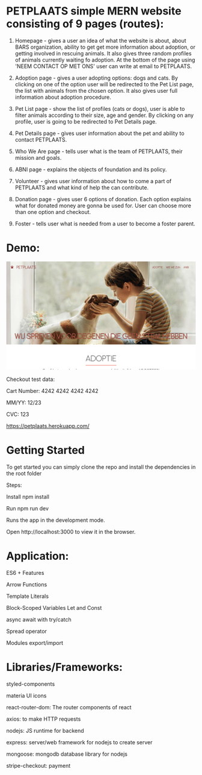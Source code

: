 # PETPLAATS simple MERN website consisting of 9 pages (routes):

1. Homepage - gives a user an idea of what the website is about, about BARS organization, ability to get get more information about adoption, or getting involved in rescuing animals. It also gives three random profiles of animals currently waiting fo adoption. At the bottom of the page using 'NEEM CONTACT OP MET ONS' user can write at email to PETPLAATS.

2. Adoption page - gives a user adopting options: dogs and cats. By clicking on one of the option user will be redirected to the Pet List page, the list with animals from the chosen option. It also gives user full information about adoption procedure.

3. Pet List page - show the list of profiles (cats or dogs), user is able to filter animals according to their size, age and gender. By clicking on any profile, user is going to be redirected to Pet Details page.

4. Pet Details page - gives user information about the pet and ability to contact PETPLAATS.

5. Who We Are page - tells user what is the team of PETPLAATS, their mission and goals.

6. ABNI page - explains the objects of foundation and its policy.

7. Volunteer - gives user information about how to come a part of PETPLAATS and what kind of help the can contribute.

8. Donation page - gives user 6 options of donation. Each option explains what for donated money are gonna be used for. User can choose more than one option and checkout.

9. Foster - tells user what is needed from a user to become a foster parent.

# Demo:

![](demo-image.png)

Checkout test data:

Cart Number: 4242 4242 4242 4242

MM/YY: 12/23

CVC: 123

https://petplaats.herokuapp.com/

# Getting Started

To get started you can simply clone the repo and install the dependencies in the root folder

Steps:

Install npm install

Run npm run dev

Runs the app in the development mode.

Open http://localhost:3000 to view it in the browser.

# Application:

ES6 + Features

Arrow Functions

Template Literals

Block-Scoped Variables Let and Const

async await with try/catch

Spread operator

Modules export/import

# Libraries/Frameworks:

styled-components

materia UI icons

react-router-dom: The router components of react

axios: to make HTTP requests

nodejs: JS runtime for backend

express: server/web framework for nodejs to create server

mongoose: mongodb database library for nodejs

stripe-checkout: payment
